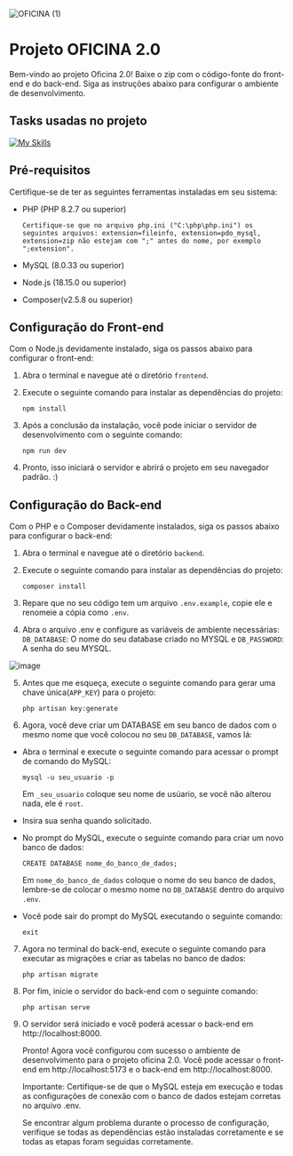 ![OFICINA (1)](https://github.com/rehfeld13/oficina-2.0/assets/88861731/9b72f365-6ab7-4f10-afe9-b11799a842de)

# Projeto OFICINA 2.0

Bem-vindo ao projeto Oficina 2.0! Baixe o zip com o código-fonte do front-end e do back-end. Siga as instruções abaixo para configurar o ambiente de desenvolvimento.

## Tasks usadas no projeto
[![My Skills](https://skills.thijs.gg/icons?i=php,react,tailwind,laravel,git,mysql,&theme=dark)](https://skills.thijs.gg)

## Pré-requisitos

Certifique-se de ter as seguintes ferramentas instaladas em seu sistema:

- PHP (PHP 8.2.7 ou superior)

  `Certifique-se que no arquivo php.ini ("C:\php\php.ini") os seguintes arquivos: extension=fileinfo, extension=pdo_mysql, extension=zip não estejam com ";" antes do nome, por exemplo ";extension".`
 
- MySQL (8.0.33 ou superior)
- Node.js (18.15.0 ou superior)
- Composer(v2.5.8 ou superior)

## Configuração do Front-end

Com o Node.js devidamente instalado, siga os passos abaixo para configurar o front-end:

1. Abra o terminal e navegue até o diretório `frontend`.
2. Execute o seguinte comando para instalar as dependências do projeto:

   ```
   npm install
   ```
3. Após a conclusão da instalação, você pode iniciar o servidor de desenvolvimento com o seguinte comando:

   ```
   npm run dev
   ```
   
4. Pronto, isso iniciará o servidor e abrirá o projeto em seu navegador padrão. :)


## Configuração do Back-end

Com o PHP e o Composer devidamente instalados, siga os passos abaixo para configurar o back-end:

1. Abra o terminal e navegue até o diretório `backend`.
2. Execute o seguinte comando para instalar as dependências do projeto:

   ```
   composer install
   ```
3. Repare que no seu código tem um arquivo `.env.example`, copie ele e renomeie a cópia como `.env`.
4. Abra o arquivo .env e configure as variáveis de ambiente necessárias:
    `DB_DATABASE`: O nome do seu database criado no MYSQL e
    `DB_PASSWORD`: A senha do seu MYSQL.

![image](https://github.com/rehfeld13/oficina-2.0/assets/88861731/a33aff06-7d3a-4d8d-b164-b4420b6de420)

5. Antes que me esqueça, execute o seguinte comando para gerar uma chave única(`APP_KEY`) para o projeto:
   ```
   php artisan key:generate
   ```
   
6. Agora, você deve criar um DATABASE em seu banco de dados com o mesmo nome que você colocou no seu `DB_DATABASE`, vamos lá:
- Abra o terminal e execute o seguinte comando para acessar o prompt de comando do MySQL:
   ```
   mysql -u seu_usuario -p
   ```
   Em `_seu_usuario` coloque seu nome de usúario, se você não alterou nada, ele é `root`.
   
- Insira sua senha quando solicitado.
- No prompt do MySQL, execute o seguinte comando para criar um novo banco de dados:
    ```
   CREATE DATABASE nome_do_banco_de_dados;
   ```
   Em `nome_do_banco_de_dados` coloque o nome do seu banco de dados, lembre-se de colocar o mesmo nome no `DB_DATABASE` dentro do arquivo `.env`.
   
- Você pode sair do prompt do MySQL executando o seguinte comando:
    ```
   exit
   ```
7. Agora no terminal do back-end, execute o seguinte comando para executar as migrações e criar as tabelas no banco de dados:
    ```
   php artisan migrate
   ```
8. Por fim, inicie o servidor do back-end com o seguinte comando:
    ```
   php artisan serve
   ```
9. O servidor será iniciado e você poderá acessar o back-end em http://localhost:8000.

    Pronto! Agora você configurou com sucesso o ambiente de desenvolvimento para o projeto oficina 2.0. Você pode acessar o front-end em http://localhost:5173 e o back-end em http://localhost:8000.
    
    Importante: Certifique-se de que o MySQL esteja em execução e todas as configurações de conexão com o banco de dados estejam corretas no arquivo .env.
    
    Se encontrar algum problema durante o processo de configuração, verifique se todas as dependências estão instaladas corretamente e se todas as etapas foram seguidas corretamente.

